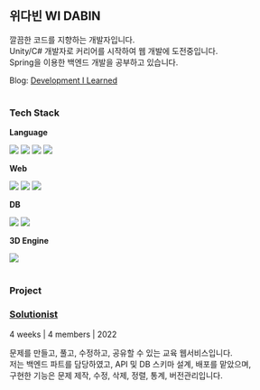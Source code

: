 ## 위다빈 WI DABIN
깔끔한 코드를 지향하는 개발자입니다.  
Unity/C# 개발자로 커리어를 시작하여 웹 개발에 도전중입니다.  
Spring을 이용한 백엔드 개발을 공부하고 있습니다. 

Blog: [Development I Learned](https://widalida26.notion.site/DIL-625479002a954fc78826e819072ee7ba)

#  
### <b>Tech Stack</b>  

<b>Language</b>

<img src = "https://img.shields.io/badge/javascript-%23323330.svg?style=for-the-badge&logo=javascript&logoColor=%23F7DF1E"> <img src = "https://img.shields.io/badge/TypeScript-007ACC?style=for-the-badge&logo=typescript&logoColor=white"> <img src = "https://img.shields.io/badge/java-%23ED8B00.svg?style=for-the-badge&logo=java&logoColor=white"> <img src = "https://img.shields.io/badge/c%23-%23239120.svg?style=for-the-badge&logo=c-sharp&logoColor=white">

<b>Web</b>

<img src = "https://img.shields.io/badge/react-%2320232a.svg?style=for-the-badge&logo=react&logoColor=%2361DAFB"> <img src = "https://img.shields.io/badge/node.js-6DA55F?style=for-the-badge&logo=node.js&logoColor=white"> <img src = "https://img.shields.io/badge/express.js-%23404d59.svg?style=for-the-badge&logo=express&logoColor=%2361DAFB"> 

<b>DB</b>

<img src = "https://img.shields.io/badge/mysql-%2300f.svg?style=for-the-badge&logo=mysql&logoColor=white"> <img src = "https://img.shields.io/badge/-TypeORM-red?style=for-the-badge">

<b>3D Engine</b>

<img src = "https://img.shields.io/badge/unity-%23000000.svg?style=for-the-badge&logo=unity&logoColor=white">

#
### <b>Project</b>

### <b>[Solutionist](https://solutionist.site)</b>  
  4 weeks | 4 members | 2022  
  
  문제를 만들고, 풀고, 수정하고, 공유할 수 있는 교육 웹서비스입니다.  
  저는 백엔드 파트를 담당하였고, API 및 DB 스키마 설계, 배포를 맡았으며,  
  구현한 기능은 문제 제작, 수정, 삭제, 정렬, 통계, 버전관리입니다.  
  


